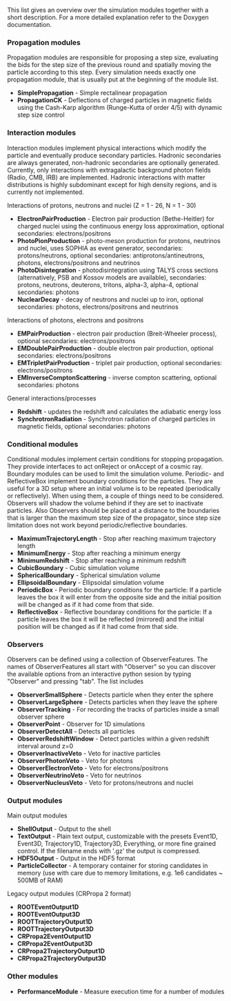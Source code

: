 This list gives an overview over the simulation modules together with a short description.
For a more detailed explanation refer to the Doxygen documentation.

### Propagation modules
Propagation modules are responsible for proposing a step size, evaluating the bids for the step size of the previous round and spatially moving the particle according to this step. Every simulation needs exactly one propagation module, that is usually put at the beginning of the module list.

* **SimplePropagation** - Simple rectalinear propagation
* **PropagationCK** - Deflections of charged particles in magnetic fields using the Cash-Karp algorithm (Runge-Kutta of order 4/5) with dynamic step size control

### Interaction modules
Interaction modules implement physical interactions which modify the particle and eventually produce secondary particles. Hadronic secondaries are always generated, non-hadronic secondaries are optionally generated.
Currently, only interactions with extragalactic background photon fields (Radio, CMB, IRB) are implemented.
Hadronic interactions with matter distributions is highly subdominant except for high density regions, and is currently not implemented.

Interactions of protons, neutrons and nuclei (Z = 1 - 26, N = 1 - 30)

* **ElectronPairProduction** - Electron pair production (Bethe-Heitler) for charged nuclei using the continuous energy loss approximation, optional secondaries: electrons/positrons
* **PhotoPionProduction** - photo-meson production for protons, neutrinos and nuclei, uses SOPHIA as event generator, secondaries: protons/neutrons, optional secondaries: antiprotons/antineutrons, photons, electrons/positrons and neutrinos
* **PhotoDisintegration** - photodisintegration using TALYS cross sections (alternatively, PSB and Kossov models are available), secondaries: protons, neutrons, deuterons, tritons, alpha-3, alpha-4, optional secondaries: photons
* **NuclearDecay** - decay of neutrons and nuclei up to iron, optional secondaries: photons, electrons/positrons and neutrinos

Interactions of photons, electrons and positrons

* **EMPairProduction** - electron pair production (Breit-Wheeler process), optional secondaries: electrons/positrons
* **EMDoublePairProduction** - double electron pair production, optional secondaries: electrons/positrons
* **EMTripletPairProduction** - triplet pair production, optional secondaries: electrons/positrons
* **EMInverseComptonScattering** - inverse compton scattering, optional secondaries: photons

General interactions/processes

* **Redshift** - updates the redshift and calculates the adiabatic energy loss
* **SynchrotronRadiation** - Synchrotron radiation of charged particles in magnetic fields, optional secondaries: photons

### Conditional modules
Conditional modules implement certain conditions for stopping propagation.
They provide interfaces to act onReject or onAccept of a cosmic ray.
Boundary modules can be used to limit the simulation volume.
Periodic- and ReflectiveBox implement boundary conditions for the particles. They are useful for a 3D setup where an initial volume is to be repeated (periodically or reflectively). When using them, a couple of things need to be considered. Observers will shadow the volume behind if they are set to inactivate particles. Also Observers should be placed at a distance to the boundaries that is larger than the maximum step size of the propagator, since step size limitation does not work beyond periodic/reflective boundaries.

* **MaximumTrajectoryLength** - Stop after reaching maximum trajectory length
* **MinimumEnergy** - Stop after reaching a minimum energy
* **MinimumRedshift** - Stop after reaching a minimum redshift
* **CubicBoundary** - Cubic simulation volume
* **SphericalBoundary** - Spherical simulation volume
* **EllipsoidalBoundary** - Ellipsoidal simulation volume
* **PeriodicBox** - Periodic boundary conditions for the particle: If a particle leaves the box it will enter from the opposite side and the initial position will be changed as if it had come from that side.
* **ReflectiveBox** - Reflective boundaray conditions for the particle: If a particle leaves the box it will be reflected (mirrored) and the initial position will be changed as if it had come from that side.

### Observers
Observers can be defined using a collection of ObserverFeatures.
The names of ObserverFeatures all start with "Observer" so you can discover the available options from an interactive python sesion by typing "Observer" and pressing "tab". The list includes
* **ObserverSmallSphere** - Detects particle when they enter the sphere
* **ObserverLargeSphere** - Detects particles when they leave the sphere
* **ObserverTracking** - For recording the tracks of particles inside a small observer sphere
* **ObserverPoint** - Observer for 1D simulations
* **ObserverDetectAll** - Detects all particles
* **ObserverRedshiftWindow** - Detect particles within a given redshift interval around z=0
* **ObserverInactiveVeto** - Veto for inactive particles
* **ObserverPhotonVeto** - Veto for photons
* **ObserverElectronVeto** - Veto for electrons/positrons
* **ObserverNeutrinoVeto** - Veto for neutrinos
* **ObserverNucleusVeto** - Veto for protons/neutrons and nuclei

### Output modules
Main output modules
* **ShellOutput** - Output to the shell
* **TextOutput** - Plain text output, customizable with the presets Event1D, Event3D, Trajectory1D, Trajectory3D, Everything, or more fine grained control. If the filename ends with '.gz' the output is compressed.
* **HDF5Output** - Output in the HDF5 format
* **ParticleCollector** - A temporary container for storing candidates in memory (use with care due to memory limitations, e.g. 1e6 candidates ~ 500MB of RAM)

Legacy output modules (CRPropa 2 format)
* **ROOTEventOutput1D**
* **ROOTEventOutput3D**
* **ROOTTrajectoryOutput1D**
* **ROOTTrajectoryOutput3D**
* **CRPropa2EventOutput1D**
* **CRPropa2EventOutput3D**
* **CRPropa2TrajectoryOutput1D**
* **CRPropa2TrajectoryOutput3D**

### Other modules
* **PerformanceModule** - Measure execution time for a number of modules
